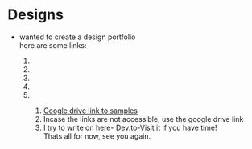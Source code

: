 # Designs
<div>
<ul>
<li> wanted to create a design portfolio </li> 
  here are some links:
 <ol>
 <li> <a href="https://github.com/TithiB-del/Designs/blob/main/assets/Devfest2k22/summary.md"></li>
 <li> <a href="https://github.com/TithiB-del/Designs/blob/main/assets/GCCDKOL23/summary.md"></li>
<li> <a href="https://github.com/TithiB-del/Designs/blob/main/assets/GDGKol/list.md"></li>
 <li> <a href="https://github.com/TithiB-del/Designs/tree/main/assets/KotlinKolUG"></li>
<li> <a href="https://github.com/TithiB-del/Designs/blob/main/assets/Miscallaneous/contents.md"></li></a>
  <ol>
<li><a href="https://drive.google.com/drive/folders/1QtIg54xYo3g42tVpGdlPErEnGHpHiKHC?usp=drive_link">Google drive link to samples</a></li>
<li>Incase the links are not accessible, use the google drive link</li>
<li>I try to write on here- <a href="dev.to/bridgesgap">Dev.to</a>-Visit it if you have time!</li>
Thats all for now, see you again.
</ul>
</div>
